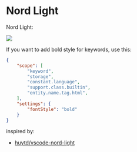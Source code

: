 # Nord Light

Nord Light:

![](https://github.com/gaojr/vscode-nord-light/raw/master/screenshot.png)

If you want to add bold style for keywords, use this:

```json
{
    "scope": [
        "keyword",
        "storage",
        "constant.language",
        "support.class.builtin",
        "entity.name.tag.html",
    ],
    "settings": {
        "fontStyle": "bold"
    }
}
```

inspired by:
* [huytd/vscode-nord-light](https://github.com/huytd/vscode-nord-light)
